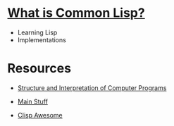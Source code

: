 # [What is Common Lisp?](https://common-lisp.net/)
+ Learning Lisp
+ Implementations

# Resources 
+ [Structure and Interpretation of Computer Programs](https://ocw.mit.edu/courses/electrical-engineering-and-computer-science/6-001-structure-and-interpretation-of-computer-programs-spring-2005/)

+ [Main Stuff](https://common-lisp.net/tutorials)
+ [Clisp Awesome](https://github.com/CodyReichert/awesome-cl)  
